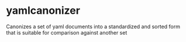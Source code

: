 # yamlcanonizer

Canonizes a set of yaml documents into a standardized and sorted form that is suitable for comparison against another set
